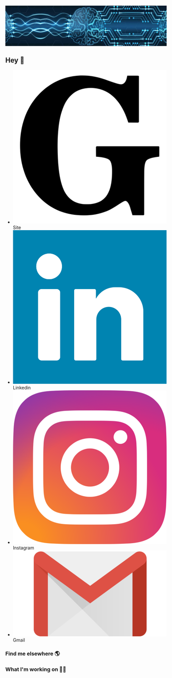 ![Foto de Capa](images/foto-de-capa.jpeg)

## Hey 👋

- <a href="https://www.gabrielcaussi.com/"><img src="images/site-icon.svg"/></a>Site
- <a href="https://www.linkedin.com/in/gabrielcaussi/"><img src="images/linkedin-icon.svg"/></a>Linkedin
- <a href="https://www.instagram.com/g_caussi/"><img src="images/instagram-icon.svg"/></a>Instagram
- <a href="https://www.instagram.com/g_caussi/"><img src="images/gmail-icon.svg"/></a>Gmail

### Find me elsewhere 🌎

### What I'm working on 👨‍💻

<!--
**gcaussi/gcaussi** is a ✨ _special_ ✨ repository because its `README.md` (this file) appears on your GitHub profile.

Here are some ideas to get you started:

- 🔭 I’m currently working on ...
- 🌱 I’m currently learning ...
- 👯 I’m looking to collaborate on ...
- 🤔 I’m looking for help with ...
- 💬 Ask me about ...
- 📫 How to reach me: ...
- 😄 Pronouns: ...
- ⚡ Fun fact: ...
-->
